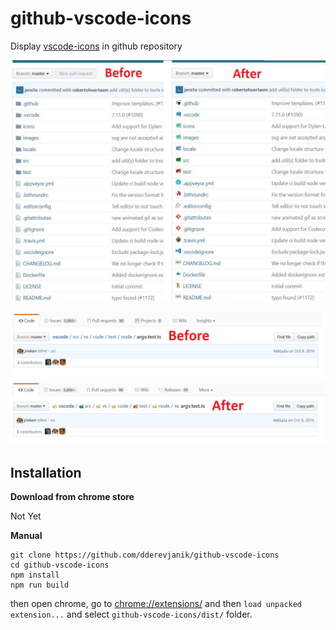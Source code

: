 # github-vscode-icons

Display [vscode-icons](https://github.com/vscode-icons/vscode-icons) in github repository

![screen_repo](docs/screen_repo.jpg)

![screen_path](docs/screen_path.jpg)

## Installation

**Download from chrome store**

Not Yet

**Manual**

```
git clone https://github.com/dderevjanik/github-vscode-icons
cd github-vscode-icons
npm install
npm run build
```

then open chrome, go to [chrome://extensions/](chrome://extensions/) and then `load unpacked extension...` and select `github-vscode-icons/dist/` folder.
